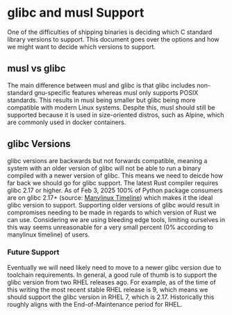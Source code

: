 # glibc and musl Support

One of the difficulties of shipping binaries is deciding which C standard library versions to support. This document goes over the options and how we might want to decide which versions to support.

## musl vs glibc

The main difference between musl and glibc is that glibc includes non-standard gnu-specific features whereas musl only supports POSIX standards. This results in musl being smaller but glibc being more compatible with modern Linux systems. Despite this, musl should still be supported because it is used in size-oriented distros, such as Alpine, which are commonly used in docker containers.

## glibc Versions

glibc versions are backwards but not forwards compatible, meaning a system with an older version of glibc will not be able to run a binary compiled with a newer version of glibc. This means we need to deicde how far back we should go for glibc support. The latest Rust compiler requires glibc 2.17 or higher. As of Feb 3, 2025 100% of Python package consumers are on glibc 2.17+ (source: [Manylinux Timeline](https://mayeut.github.io/manylinux-timeline/)) which makes it the ideal glibc version to support. Supporting older versions of glibc would result in compromises needing to be made in regards to which version of Rust we can use. Considering we are using bleeding edge tools, limiting ourselves in this way seems unreasonable for a very small percent (0% according to manylinux timeline) of users.

### Future Support

Eventually we will need likely need to move to a newer glibc version due to toolchain requirements. In general, a good rule of thumb is to support the glibc version from two RHEL releases ago. For example, as of the time of this writing the most recent stable RHEL release is 9, which means we should support the glibc version in RHEL 7, which is 2.17. Historically this roughly aligns with the End-of-Maintenance period for RHEL.
